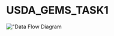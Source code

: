 # USDA_GEMS_TASK1








!["Data Flow Diagram](https://github.com/LRosen656/USDA_GEMS_TASK1/blob/main/USDA%20Task%201.png)


